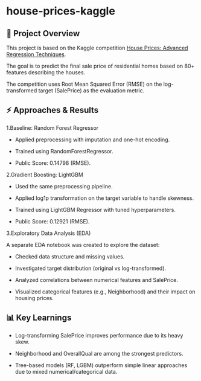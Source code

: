 # house-prices-kaggle

## 📌 Project Overview

This project is based on the Kaggle competition [House Prices: Advanced Regression Techniques](https://www.kaggle.com/competitions/house-prices-advanced-regression-techniques).

The goal is to predict the final sale price of residential homes based on 80+ features describing the houses.

The competition uses Root Mean Squared Error (RMSE) on the log-transformed target (SalePrice) as the evaluation metric.

## ⚡ Approaches & Results
1.Baseline: Random Forest Regressor

- Applied preprocessing with imputation and one-hot encoding.

- Trained using RandomForestRegressor.

- Public Score: 0.14798 (RMSE).

2.Gradient Boosting: LightGBM

- Used the same preprocessing pipeline.

- Applied log1p transformation on the target variable to handle skewness.

- Trained using LightGBM Regressor with tuned hyperparameters.

- Public Score: 0.12921 (RMSE).

3.Exploratory Data Analysis (EDA)

A separate EDA notebook was created to explore the dataset:

- Checked data structure and missing values.

- Investigated target distribution (original vs log-transformed).

- Analyzed correlations between numerical features and SalePrice.

- Visualized categorical features (e.g., Neighborhood) and their impact on housing prices.

## 📊 Key Learnings

- Log-transforming SalePrice improves performance due to its heavy skew.

- Neighborhood and OverallQual are among the strongest predictors.

- Tree-based models (RF, LGBM) outperform simple linear approaches due to mixed numerical/categorical data.